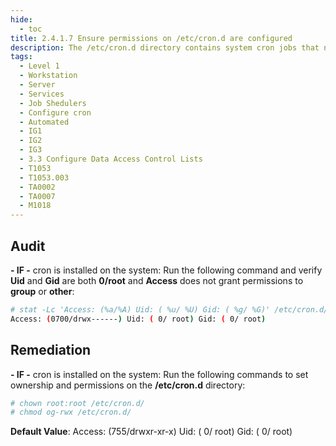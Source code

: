 ```yaml
---
hide:
  - toc
title: 2.4.1.7 Ensure permissions on /etc/cron.d are configured
description: The /etc/cron.d directory contains system cron jobs that need to run in a similar manner to the hourly, daily weekly and monthly jobs from /etc/crontab, but require more granular control as to when they run. The files in this directory cannot be manipulated by the crontab command but are instead edited by system administrators using a text editor. The commands below restrict read/write and search access to user and group root, preventing regular users from accessing this directory.
tags:
  - Level 1
  - Workstation
  - Server
  - Services
  - Job Shedulers
  - Configure cron
  - Automated
  - IG1
  - IG2
  - IG3
  - 3.3 Configure Data Access Control Lists
  - T1053
  - T1053.003
  - TA0002
  - TA0007
  - M1018
---
```


## Audit
**- IF -** cron is installed on the system:
Run the following command and verify **Uid** and **Gid** are both **0/root** and **Access** does not grant permissions to **group** or **other**:
```bash
# stat -Lc 'Access: (%a/%A) Uid: ( %u/ %U) Gid: ( %g/ %G)' /etc/cron.d/
Access: (0700/drwx------) Uid: ( 0/ root) Gid: ( 0/ root)
```

## Remediation
**- IF -** cron is installed on the system:
Run the following commands to set ownership and permissions on the **/etc/cron.d** directory:
```bash
# chown root:root /etc/cron.d/
# chmod og-rwx /etc/cron.d/
```

**Default Value**:
Access: (755/drwxr-xr-x) Uid: ( 0/ root) Gid: ( 0/ root)
